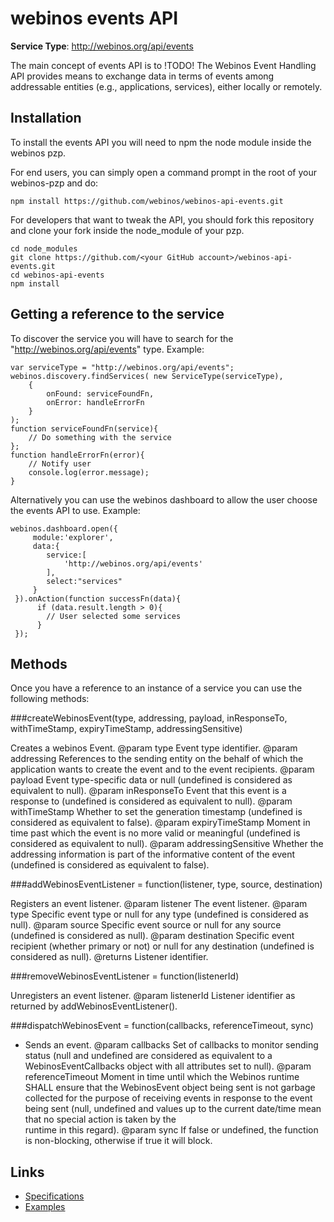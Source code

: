 # webinos events API #

**Service Type**: http://webinos.org/api/events

The main concept of events API is to !TODO!
The Webinos Event Handling API provides means to exchange data in terms of events among addressable entities (e.g., applications, services), either locally or remotely.

## Installation ##

To install the events API you will need to npm the node module inside the webinos pzp.

For end users, you can simply open a command prompt in the root of your webinos-pzp and do: 

	npm install https://github.com/webinos/webinos-api-events.git

For developers that want to tweak the API, you should fork this repository and clone your fork inside the node_module of your pzp.

	cd node_modules
	git clone https://github.com/<your GitHub account>/webinos-api-events.git
	cd webinos-api-events
	npm install


## Getting a reference to the service ##

To discover the service you will have to search for the "http://webinos.org/api/events" type. Example:

	var serviceType = "http://webinos.org/api/events";
	webinos.discovery.findServices( new ServiceType(serviceType), 
		{ 
			onFound: serviceFoundFn, 
			onError: handleErrorFn
		}
	);
	function serviceFoundFn(service){
		// Do something with the service
	};
	function handleErrorFn(error){
		// Notify user
		console.log(error.message);
	}

Alternatively you can use the webinos dashboard to allow the user choose the events API to use. Example:
 	
	webinos.dashboard.open({
         module:'explorer',
	     data:{
         	service:[
            	'http://webinos.org/api/events'
         	],
            select:"services"
         }
     }).onAction(function successFn(data){
		  if (data.result.length > 0){
			// User selected some services
		  }
	 });

## Methods ##

Once you have a reference to an instance of a service you can use the following methods:

###createWebinosEvent(type, addressing, payload, inResponseTo, withTimeStamp, expiryTimeStamp, addressingSensitive)

Creates a webinos Event.
         @param type Event type identifier.
         @param addressing References to the sending entity on the behalf of which the application wants to create the          event and to the event recipients.
         @param payload Event type-specific data or null (undefined is considered as equivalent to null).
         @param inResponseTo Event that this event is a response to (undefined is considered as equivalent to null).
         @param withTimeStamp Whether to set the generation timestamp (undefined is considered as equivalent to false).
         @param expiryTimeStamp Moment in time past which the event is no more valid or meaningful (undefined is      
         considered as equivalent to null).
         @param addressingSensitive Whether the addressing information is part of the informative content of the event 
         (undefined is considered as equivalent to false).

###addWebinosEventListener = function(listener, type, source, destination)

Registers an event listener.
         @param listener The event listener.
         @param type Specific event type or null for any type (undefined is considered as null).
         @param source Specific event source or null for any source (undefined is considered as null).
         @param destination Specific event recipient (whether primary or not) or null for any destination (undefined is          considered as null).
         @returns Listener identifier.

###removeWebinosEventListener = function(listenerId)

Unregisters an event listener.
         @param listenerId Listener identifier as returned by addWebinosEventListener().

###dispatchWebinosEvent = function(callbacks, referenceTimeout, sync)

* Sends an event.
         @param callbacks Set of callbacks to monitor sending status (null and undefined are considered as equivalent 
         to a WebinosEventCallbacks object with all attributes set to null).
         @param referenceTimeout Moment in time until which the Webinos runtime SHALL ensure that the WebinosEvent 
         object being sent is not garbage collected for the purpose of receiving events in response to the event being 
         sent (null, undefined and values up to the current date/time mean that no special action is taken by the    
         runtime in this regard).
         @param sync If false or undefined, the function is non-blocking, otherwise if true it will block.


## Links ##

- [Specifications](http://dev.webinos.org/specifications/api/events.html)
- [Examples](https://github.com/webinos/webinos-api-events/wiki/Examples)

